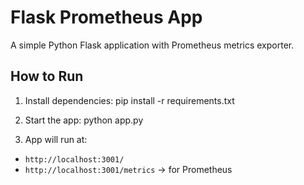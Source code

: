 # Flask Prometheus App

A simple Python Flask application with Prometheus metrics exporter.

## How to Run

1. Install dependencies:
pip install -r requirements.txt

2. Start the app:
python app.py

3. App will run at:
- `http://localhost:3001/`
- `http://localhost:3001/metrics` → for Prometheus

